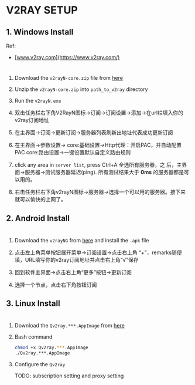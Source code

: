 # V2RAY SETUP

## 1. Windows Install
Ref:
* [www.v2ray.com](https://www.v2ray.com/)

#
1. Download the `v2rayN-core.zip` file from [here](https://github.com/2dust/v2rayN/releases)

2. Unzip the `v2rayN-core.zip` into `path_to_v2ray` directory

3. Run the `v2rayN.exe` 

4. 双击任务栏右下角V2RayN图标->订阅->订阅设置->添加->在url栏填入你的
  v2ray订阅地址

5. 在主界面->订阅->更新订阅->服务器列表刷新出地址代表成功更新订阅

6. 在主界面->参数设置->
  core:基础设置->Http代理：开启PAC，并自动配置PAC
  core:路由设置->一键设置默认自定义路由规则

7. click any area in `server list`, press Ctrl+A 全选所有服务器，之
  后，主界面->服务器->测试服务器延迟(ping). 所有测试结果大于 
  __0ms__ 的服务器都是可以用的。

8. 右击任务栏右下角v2rayN图标->服务器->选择一个可以用的服务器。接下来
  就可以愉快的上网了。
  
## 2. Android Install

#
1. Download the `v2rayNG` from 
  [here](https://github.com/2dust/v2rayNG/releases) and install the `.apk` file

2. 点击左上角菜单按钮展开菜单->订阅设置->点击右上角
  “+”，remarks随便填，URL填写你的v2ray订阅地址并点击右上角“√”保存

3. 回到软件主界面->点击右上角“更多”按钮->更新订阅

4. 选择一个节点，点击右下角按钮订阅

## 3. Linux Install

#
1. Download the `Qv2ray.***.AppImage` from 
  [here](https://github.com/Qv2ray/Qv2ray/releases)

2. Bash command
    ```bash
    chmod +x Qv2ray.***.AppImage
    ./Qv2ray.***.AppImage
    ```

3. Configure the `Qv2ray`
    
    TODO: subscription setting and proxy setting
